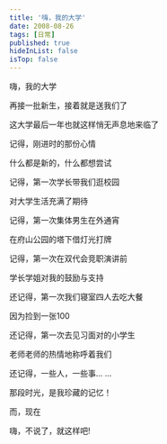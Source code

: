 ```yaml
---
title: '嗨，我的大学'
date: 2008-08-26
tags: [日常]
published: true
hideInList: false
isTop: false
---
```


嗨，我的大学

再接一批新生，接着就是送我们了

这大学最后一年也就这样悄无声息地来临了

记得，刚进时的那份心情

什么都是新的，什么都想尝试

记得，第一次学长带我们逛校园

对大学生活充满了期待

<!--more-->

记得，第一次集体男生在外通宵

在府山公园的塔下借灯光打牌

记得，第一次在双代会竞职演讲前

学长学姐对我的鼓励与支持

还记得，第一次我们寝室四人去吃大餐

因为捡到一张100

还记得，第一次去见习面对的小学生

老师老师的热情地称呼着我们

还记得，一些人，一些事... ...

那段时光，是我珍藏的记忆！

而，现在

嗨，不说了，就这样吧!